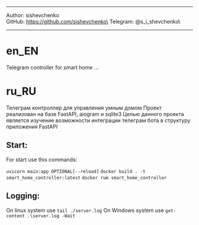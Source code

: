 ***
Author: sishevchenko\
GitHub: https://github.com/sishevchenko\
Telegram: @s_i_shevchenko\
***

# en_EN
Telegram controller for smart home
...

# ru_RU
Телеграм контроллер для управления умным домом
Проект реализован на базе FastAPI, aiogram и sqlite3
Целью данного проекта является изучение возможности интеграции телеграм бота в структуру приложения FastAPI


## Start:
For start use this commands:

`uvicorn main:app OPTIONAL[--reload]`
`docker build . -t smart_home_controller:latest`
`docker rum smart_home_controller`


## Logging: 
On linux system use `tail ./server.log`
On Windows system use `get-content .\server.log -Wait`
